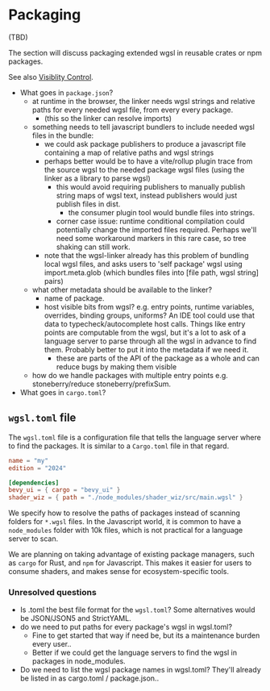 # Packaging

(TBD)

The section will discuss packaging extended wgsl in reusable crates or npm packages.

See also [Visiblity Control](Visiblity.md).


* What goes in `package.json`?
  * at runtime in the browser, the linker needs
    wgsl strings and relative paths for every needed wgsl file, from every every package.
    * (this so the linker can resolve imports)
  * something needs to tell javascript bundlers to include needed wgsl files in the bundle:
    * we could ask package publishers to produce a javascript file containing a map of relative paths and wgsl strings
    * perhaps better would be to have a vite/rollup plugin trace from the source wgsl to the needed package wgsl files (using the linker as a library to parse wgsl)
      * this would avoid requiring publishers to manually publish string maps of wgsl text, 
        instead publishers would just publish files in dist. 
        * the consumer plugin tool would bundle files into strings.
      * corner case issue: runtime conditional compilation could potentially change the imported
        files required. Perhaps we'll need some workaround markers in this rare case, so tree shaking can still work.
    * note that the wgsl-linker already has this problem of bundling local wgsl files, 
      and asks users to 'self package' wgsl using import.meta.glob
      (which bundles files into [file path, wgsl string] pairs)
  * what other metadata should be available to the linker?
    * name of package.
    * host visible bits from wgsl? e.g. entry points, runtime variables, overrides, binding groups, uniforms?
      An IDE tool could use that data to typecheck/autocomplete host calls.
      Things like entry points are computable from the wgsl,
      but it's a lot to ask of a language server to parse through all the wgsl in advance to find them.
      Probably better to put it into the metadata if we need it.
      * these are parts of the API of the package as a whole and can reduce bugs by making them visible
  * how do we handle packages with multiple entry points e.g. stoneberry/reduce stoneberry/prefixSum.
* What goes in `cargo.toml`? 

## `wgsl.toml` file

The `wgsl.toml` file is a configuration file that tells the language server where to find the packages. It is similar to a `Cargo.toml` file in that regard.

```toml
name = "my"
edition = "2024"

[dependencies]
bevy_ui = { cargo = "bevy_ui" }
shader_wiz = { path = "./node_modules/shader_wiz/src/main.wgsl" }
```

We specify how to resolve the paths of packages instead of scanning folders for `*.wgsl` files.
In the Javascript world, it is common to have a `node_modules` folder with 10k files, which is not practical for a language server to scan.

We are planning on taking advantage of existing package managers, such as `cargo` for Rust, and `npm` for Javascript. This makes it easier for users to consume shaders, and makes sense for ecosystem-specific tools.

### Unresolved questions

* Is .toml the best file format for the `wgsl.toml`? Some alternatives would be JSON/JSON5 and StrictYAML.
* do we need to put paths for every package's wgsl in wgsl.toml?
  * Fine to get started that way if need be, but its a maintenance burden every user..
  * Better if we could get the language servers to find the wgsl in packages in node_modules.
* Do we need to list the wgsl package names in wgsl.toml?
  They'll already be listed in as cargo.toml / package.json..
